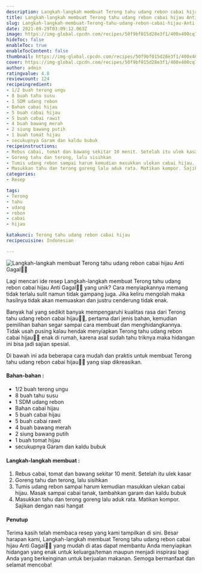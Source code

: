 ```yaml
---
description: Langkah-langkah membuat Terong tahu udang rebon cabai hijau Anti Gagal"
title: Langkah-langkah membuat Terong tahu udang rebon cabai hijau Anti Gagal
slug: Langkah-langkah-membuat-Terong-tahu-udang-rebon-cabai-hijau-Anti-Gagal
date: 2021-09-29T03:09:12.063Z
image: https://img-global.cpcdn.com/recipes/50f9bf015d28e3f1/400x400cq70/photo.jpg
hideToc: false
enableToc: true
enableTocContent: false
thumbnail: https://img-global.cpcdn.com/recipes/50f9bf015d28e3f1/400x400cq70/photo.jpg
cover: https://img-global.cpcdn.com/recipes/50f9bf015d28e3f1/400x400cq70/photo.jpg
author: admin
ratingvalue: 4.8
reviewcount: 124
recipeingredient:
- 1/2 buah terong ungu
- 8 buah tahu susu
- 1 SDM udang rebon
- Bahan cabai hijau
- 5 buah cabai hijau
- 5 buah cabai rawit
- 4 buah bawang merah
- 2 siung bawang putih
- 1 buah tomat hijau
- secukupnya Garam dan kaldu bubuk
recipeinstructions:
- Rebus cabai, tomat dan bawang sekitar 10 menit. Setelah itu ulek kasar
- Goreng tahu dan terong, lalu sisihkan
- Tumis udang rebon sampai harum kemudian masukkan ulekan cabai hijau. Masak sampai cabai tanak, tambahkan garam dan kaldu bubuk
- Masukkan tahu dan terong goreng lalu aduk rata. Matikan kompor. Sajikan dengan nasi hangat
categories:
- Resep

tags:
- Terong
- tahu
- udang
- rebon
- cabai
- hijau

katakunci: Terong tahu udang rebon cabai hijau
recipecuisine: Indonesian

---
```


![Langkah-langkah membuat Terong tahu udang rebon cabai hijau Anti Gagal👩‍🍳](https://img-global.cpcdn.com/recipes/50f9bf015d28e3f1/400x400cq70/photo.jpg)

Lagi mencari ide resep Langkah-langkah membuat Terong tahu udang rebon cabai hijau Anti Gagal👩‍🍳 yang unik? Cara menyiapkannya memang tidak terlalu sulit namun tidak gampang juga. Jika keliru mengolah maka hasilnya tidak akan memuaskan dan justru cenderung tidak enak.

Banyak hal yang sedikit banyak mempengaruhi kualitas rasa dari Terong tahu udang rebon cabai hijau👩‍🍳, pertama dari jenis bahan, kemudian pemilihan bahan segar sampai cara membuat dan menghidangkannya. Tidak usah pusing kalau hendak menyiapkan Terong tahu udang rebon cabai hijau👩‍🍳 enak di rumah, karena asal sudah tahu triknya maka hidangan ini bisa jadi sajian spesial.

Di bawah ini ada beberapa cara mudah dan praktis untuk membuat Terong tahu udang rebon cabai hijau👩‍🍳 yang siap dikreasikan.

<!--inarticleads1-->

#### Bahan-bahan :

- 1/2 buah terong ungu
- 8 buah tahu susu
- 1 SDM udang rebon
- Bahan cabai hijau
- 5 buah cabai hijau
- 5 buah cabai rawit
- 4 buah bawang merah
- 2 siung bawang putih
- 1 buah tomat hijau
- secukupnya Garam dan kaldu bubuk

<!--inarticleads2-->

#### Langkah-langkah membuat :

1. Rebus cabai, tomat dan bawang sekitar 10 menit. Setelah itu ulek kasar
1. Goreng tahu dan terong, lalu sisihkan
1. Tumis udang rebon sampai harum kemudian masukkan ulekan cabai hijau. Masak sampai cabai tanak, tambahkan garam dan kaldu bubuk
1. Masukkan tahu dan terong goreng lalu aduk rata. Matikan kompor. Sajikan dengan nasi hangat

#### Penutup

Terima kasih telah membaca resep yang kami tampilkan di sini. Besar harapan kami, Langkah-langkah membuat Terong tahu udang rebon cabai hijau Anti Gagal👩‍🍳 yang mudah di atas dapat membantu Anda menyiapkan hidangan yang enak untuk keluarga/teman maupun menjadi inspirasi bagi Anda yang berkeinginan untuk berjualan makanan. Semoga bermanfaat dan selamat mencoba!